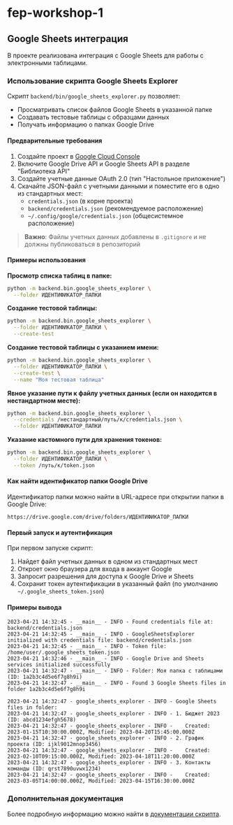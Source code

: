 # fep-workshop-1

## Google Sheets интеграция

В проекте реализована интеграция с Google Sheets для работы с электронными таблицами.

### Использование скрипта Google Sheets Explorer

Скрипт `backend/bin/google_sheets_explorer.py` позволяет:

- Просматривать список файлов Google Sheets в указанной папке
- Создавать тестовые таблицы с образцами данных
- Получать информацию о папках Google Drive

#### Предварительные требования

1. Создайте проект в [Google Cloud Console](https://console.cloud.google.com/)
2. Включите Google Drive API и Google Sheets API в разделе "Библиотека API"
3. Создайте учетные данные OAuth 2.0 (тип "Настольное приложение")
4. Скачайте JSON-файл с учетными данными и поместите его в одно из стандартных мест:
   - `credentials.json` (в корне проекта)
   - `backend/credentials.json` (рекомендуемое расположение)
   - `~/.config/google/credentials.json` (общесистемное расположение)

> **Важно**: Файлы учетных данных добавлены в `.gitignore` и не должны публиковаться в репозиторий

#### Примеры использования

**Просмотр списка таблиц в папке:**

```bash
python -m backend.bin.google_sheets_explorer \
  --folder ИДЕНТИФИКАТОР_ПАПКИ
```

**Создание тестовой таблицы:**

```bash
python -m backend.bin.google_sheets_explorer \
  --folder ИДЕНТИФИКАТОР_ПАПКИ \
  --create-test
```

**Создание тестовой таблицы с указанием имени:**

```bash
python -m backend.bin.google_sheets_explorer \
  --folder ИДЕНТИФИКАТОР_ПАПКИ \
  --create-test \
  --name "Моя тестовая таблица"
```

**Явное указание пути к файлу учетных данных (если он находится в нестандартном месте):**

```bash
python -m backend.bin.google_sheets_explorer \
  --credentials /нестандартный/путь/к/credentials.json \
  --folder ИДЕНТИФИКАТОР_ПАПКИ
```

**Указание кастомного пути для хранения токенов:**

```bash
python -m backend.bin.google_sheets_explorer \
  --folder ИДЕНТИФИКАТОР_ПАПКИ \
  --token /путь/к/token.json
```

#### Как найти идентификатор папки Google Drive

Идентификатор папки можно найти в URL-адресе при открытии папки в Google Drive:

```
https://drive.google.com/drive/folders/ИДЕНТИФИКАТОР_ПАПКИ
```

#### Первый запуск и аутентификация

При первом запуске скрипт:

1. Найдет файл учетных данных в одном из стандартных мест
2. Откроет окно браузера для входа в аккаунт Google
3. Запросит разрешения для доступа к Google Drive и Sheets
4. Сохранит токен аутентификации в указанный файл (по умолчанию `~/.google_sheets_token.json`)

#### Примеры вывода

```
2023-04-21 14:32:45 - __main__ - INFO - Found credentials file at: backend/credentials.json
2023-04-21 14:32:45 - __main__ - INFO - GoogleSheetsExplorer initialized with credentials file: backend/credentials.json
2023-04-21 14:32:45 - __main__ - INFO - Token file: /home/user/.google_sheets_token.json
2023-04-21 14:32:46 - __main__ - INFO - Google Drive and Sheets services initialized successfully
2023-04-21 14:32:47 - __main__ - INFO - Folder: Моя папка с таблицами (ID: 1a2b3c4d5e6f7g8h9i)
2023-04-21 14:32:47 - __main__ - INFO - Found 3 Google Sheets files in folder 1a2b3c4d5e6f7g8h9i

2023-04-21 14:32:47 - google_sheets_explorer - INFO - Google Sheets files in folder:
2023-04-21 14:32:47 - google_sheets_explorer - INFO - 1. Бюджет 2023 (ID: abcd1234efgh5678)
2023-04-21 14:32:47 - google_sheets_explorer - INFO -    Created: 2023-01-15T10:30:00.000Z, Modified: 2023-04-20T15:45:00.000Z
2023-04-21 14:32:47 - google_sheets_explorer - INFO - 2. График проекта (ID: ijkl9012mnop3456)
2023-04-21 14:32:47 - google_sheets_explorer - INFO -    Created: 2023-02-10T09:15:00.000Z, Modified: 2023-04-18T11:20:00.000Z
2023-04-21 14:32:47 - google_sheets_explorer - INFO - 3. Контакты команды (ID: qrst7890uvwx1234)
2023-04-21 14:32:47 - google_sheets_explorer - INFO -    Created: 2023-03-05T14:00:00.000Z, Modified: 2023-04-15T16:30:00.000Z
```

### Дополнительная документация

Более подробную информацию можно найти в [документации скрипта](backend/bin/README.md).

